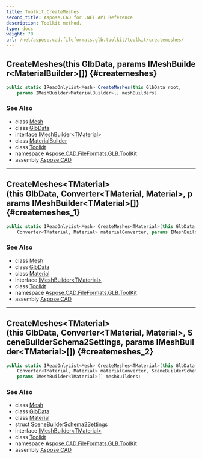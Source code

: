 ```yaml
---
title: Toolkit.CreateMeshes
second_title: Aspose.CAD for .NET API Reference
description: Toolkit method. 
type: docs
weight: 70
url: /net/aspose.cad.fileformats.glb.toolkit/toolkit/createmeshes/
---
```

## CreateMeshes(this GlbData, params IMeshBuilder&lt;MaterialBuilder&gt;[]) {#createmeshes}

```csharp
public static IReadOnlyList<Mesh> CreateMeshes(this GlbData root, 
    params IMeshBuilder<MaterialBuilder>[] meshBuilders)
```

### See Also

* class [Mesh](../../../aspose.cad.fileformats.glb/mesh/)
* class [GlbData](../../../aspose.cad.fileformats.glb/glbdata/)
* interface [IMeshBuilder&lt;TMaterial&gt;](../../../aspose.cad.fileformats.glb.geometry/imeshbuilder-1/)
* class [MaterialBuilder](../../../aspose.cad.fileformats.glb.materials/materialbuilder/)
* class [Toolkit](../)
* namespace [Aspose.CAD.FileFormats.GLB.ToolKit](../../toolkit/)
* assembly [Aspose.CAD](../../../)

---

## CreateMeshes&lt;TMaterial&gt;(this GlbData, Converter&lt;TMaterial, Material&gt;, params IMeshBuilder&lt;TMaterial&gt;[]) {#createmeshes_1}

```csharp
public static IReadOnlyList<Mesh> CreateMeshes<TMaterial>(this GlbData root, 
    Converter<TMaterial, Material> materialConverter, params IMeshBuilder<TMaterial>[] meshBuilders)
```

### See Also

* class [Mesh](../../../aspose.cad.fileformats.glb/mesh/)
* class [GlbData](../../../aspose.cad.fileformats.glb/glbdata/)
* class [Material](../../../aspose.cad.fileformats.glb/material/)
* interface [IMeshBuilder&lt;TMaterial&gt;](../../../aspose.cad.fileformats.glb.geometry/imeshbuilder-1/)
* class [Toolkit](../)
* namespace [Aspose.CAD.FileFormats.GLB.ToolKit](../../toolkit/)
* assembly [Aspose.CAD](../../../)

---

## CreateMeshes&lt;TMaterial&gt;(this GlbData, Converter&lt;TMaterial, Material&gt;, SceneBuilderSchema2Settings, params IMeshBuilder&lt;TMaterial&gt;[]) {#createmeshes_2}

```csharp
public static IReadOnlyList<Mesh> CreateMeshes<TMaterial>(this GlbData root, 
    Converter<TMaterial, Material> materialConverter, SceneBuilderSchema2Settings settings, 
    params IMeshBuilder<TMaterial>[] meshBuilders)
```

### See Also

* class [Mesh](../../../aspose.cad.fileformats.glb/mesh/)
* class [GlbData](../../../aspose.cad.fileformats.glb/glbdata/)
* class [Material](../../../aspose.cad.fileformats.glb/material/)
* struct [SceneBuilderSchema2Settings](../../../aspose.cad.fileformats.glb.scenes/scenebuilderschema2settings/)
* interface [IMeshBuilder&lt;TMaterial&gt;](../../../aspose.cad.fileformats.glb.geometry/imeshbuilder-1/)
* class [Toolkit](../)
* namespace [Aspose.CAD.FileFormats.GLB.ToolKit](../../toolkit/)
* assembly [Aspose.CAD](../../../)


